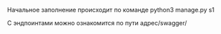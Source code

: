 Начальное заполнение происходит по команде python3 manage.py s1

С эндпоинтами можно ознакомится по пути адрес/swagger/